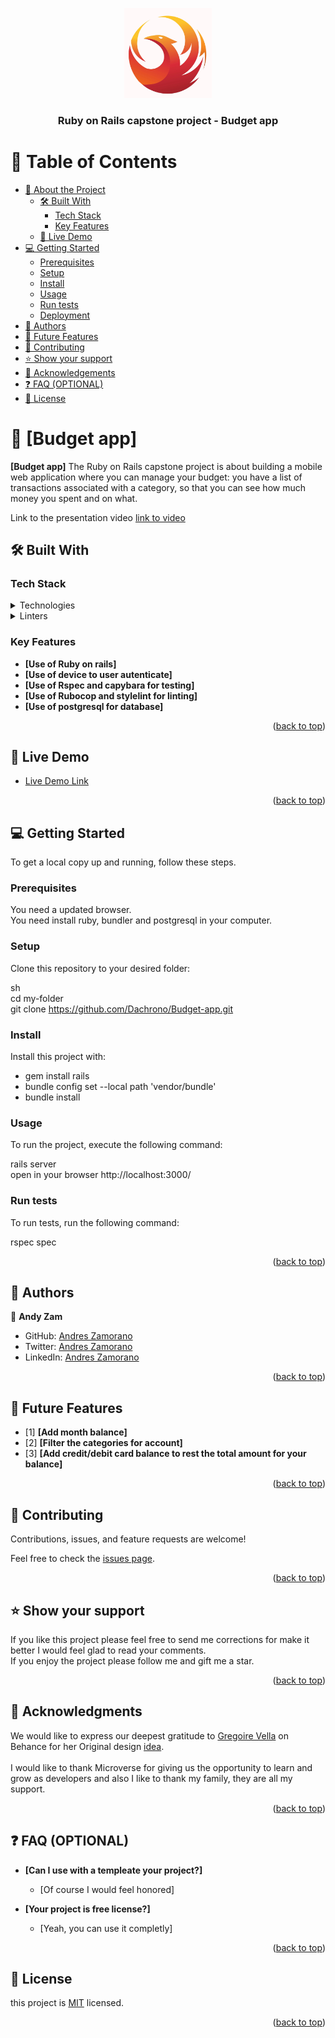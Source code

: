<a name="readme-top"></a>

<div align="center">
  <img src="logo.png" alt="logo" width="140"  height="auto" />
  <br/>

  <h3><b>Ruby on Rails capstone project - Budget app</b></h3>

</div>

<!-- TABLE OF CONTENTS -->

# 📗 Table of Contents

- [📖 About the Project](#about-project)
  - [🛠 Built With](#built-with)
    - [Tech Stack](#tech-stack)
    - [Key Features](#key-features)
  - [🚀 Live Demo](#live-demo)
- [💻 Getting Started](#getting-started)
  - [Prerequisites](#prerequisites)
  - [Setup](#setup)
  - [Install](#install)
  - [Usage](#usage)
  - [Run tests](#run-tests)
  - [Deployment](#deployment)
- [👥 Authors](#authors)
- [🔭 Future Features](#future-features)
- [🤝 Contributing](#contributing)
- [⭐️ Show your support](#support)
- [🙏 Acknowledgements](#acknowledgements)
- [❓ FAQ (OPTIONAL)](#faq)
- [📝 License](#license)

<!-- PROJECT DESCRIPTION -->

# 📖 [Budget app] <a name="about-project"></a>

**[Budget app]** The Ruby on Rails capstone project is about building a mobile web application where you can manage your budget: you have a list of transactions associated with a category, so that you can see how much money you spent and on what.

Link to the presentation video
[link to video](https://www.loom.com/share/347305db01174bd5aef3bf175eab2819?sid=5a8a824c-3b0b-4530-bc5f-63fbedf4e45c)


## 🛠 Built With <a name="built-with"></a>

### Tech Stack <a name="tech-stack"></a>

<details>
  <summary>Technologies</summary>
  <ul>
    <li><a href="https://rubyonrails.org/">Ruby on Rails</a></li>
    <li><a href="https://www.postgresql.org/">PostgreSQL</a></li>
  </ul>
</details>

<details>
<summary>Linters</summary>
  <ul>
    <li>Rubocop</li>
    <li>Style lint</li>
  </ul>
</details>

<!-- Features -->

### Key Features <a name="key-features"></a>

- **[Use of Ruby on rails]**
- **[Use of device to user autenticate]**
- **[Use of Rspec and capybara for testing]**
- **[Use of Rubocop and stylelint for linting]**
- **[Use of postgresql for database]**


<p align="right">(<a href="#readme-top">back to top</a>)</p>

<!-- LIVE DEMO -->

## 🚀 Live Demo <a name="live-demo"></a>

- [Live Demo Link](https://reactcapstonproject.onrender.com/)

<p align="right">(<a href="#readme-top">back to top</a>)</p>

<!-- GETTING STARTED -->

## 💻 Getting Started <a name="getting-started"></a>

To get a local copy up and running, follow these steps.

### Prerequisites

You need a updated browser.<br>
You need install ruby, bundler and postgresql in your computer.

### Setup

Clone this repository to your desired folder:

sh<br>
cd my-folder<br>
git clone https://github.com/Dachrono/Budget-app.git

### Install

Install this project with:

- gem install rails
- bundle config set --local path 'vendor/bundle'
- bundle install

### Usage

To run the project, execute the following command:

rails server<br>
open in your browser http://localhost:3000/

### Run tests

To run tests, run the following command:

rspec spec

<!-- ### Deployment

You can deploy this project using: -->

<p align="right">(<a href="#readme-top">back to top</a>)</p>

<!-- AUTHORS -->

## 👥 Authors <a name="authors"></a>

👤 **Andy Zam**

- GitHub: [Andres Zamorano](https://github.com/Dachrono)
- Twitter: [Andres Zamorano](https://twitter.com/Dachrono)
- LinkedIn: [Andres Zamorano](https://www.linkedin.com/in/andres-zamorano-785b77a1/)

<p align="right">(<a href="#readme-top">back to top</a>)</p>

<!-- FUTURE FEATURES -->

## 🔭 Future Features <a name="future-features"></a>

- [1] **[Add month balance]**
- [2] **[Filter the categories for account]**
- [3] **[Add credit/debit card balance to rest the total amount for your balance]**

<p align="right">(<a href="#readme-top">back to top</a>)</p>

## 🤝 Contributing <a name="contributing"></a>

Contributions, issues, and feature requests are welcome!

Feel free to check the [issues page](https://github.com/Dachrono/Budget-app/issues).

<p align="right">(<a href="#readme-top">back to top</a>)</p>

<!-- SUPPORT -->

## ⭐️ Show your support <a name="support"></a>

If you like this project please feel free to send me corrections for make it better I would feel glad to read your comments.<br>
If you enjoy the project please follow me and gift me a star.  

<p align="right">(<a href="#readme-top">back to top</a>)</p>

<!-- ACKNOWLEDGEMENTS -->

## 🙏 Acknowledgments <a name="acknowledgements"></a>

We would like to express our deepest gratitude to [Gregoire Vella](https://www.behance.net/gregoirevella) on Behance for her Original design [idea](https://www.behance.net/gallery/19759151/Snapscan-iOs-design-and-branding?tracking_source=).
<br><br>
I would like to thank Microverse for giving us the opportunity to learn and grow as developers and also I like to thank my family, they are all my support.

<p align="right">(<a href="#readme-top">back to top</a>)</p>

## ❓ FAQ (OPTIONAL) <a name="faq"></a>


- **[Can I use with a templeate your project?]**

  - [Of course I would feel honored]

- **[Your project is free license?]**

  - [Yeah, you can use it completly]

<p align="right">(<a href="#readme-top">back to top</a>)</p>

<!-- LICENSE -->

## 📝 License <a name="license"></a>

this project is [MIT](./LICENSE.txt) licensed.

<p align="right">(<a href="#readme-top">back to top</a>)</p>
